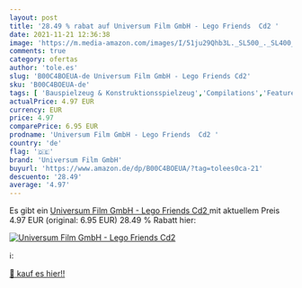 ```yaml
---
layout: post
title: '28.49 % rabat auf Universum Film GmbH - Lego Friends  Cd2 '
date: 2021-11-21 12:36:38
image: 'https://m.media-amazon.com/images/I/51ju29Qhb3L._SL500_._SL400_.jpg'
comments: true
category: ofertas
author: 'tole.es'
slug: 'B00C4BOEUA-de Universum Film GmbH - Lego Friends Cd2'
sku: 'B00C4BOEUA-de'
tags: [ 'Bauspielzeug & Konstruktionsspielzeug','Compilations','Featured Categories','Kinder-Hörspiele','Musik & Hörspiele für Kinder','Musik Kategorien','Musik-CDs & Vinyl','Spielzeug','universum film gmbh', ]
actualPrice: 4.97 EUR
currency: EUR
price: 4.97
comparePrice: 6.95 EUR
prodname: 'Universum Film GmbH - Lego Friends  Cd2 '
country: 'de'
flag: '🇩🇪'
brand: 'Universum Film GmbH'
buyurl: 'https://www.amazon.de/dp/B00C4BOEUA/?tag=tolees0ca-21'
descuento: '28.49'
average: '4.97'
---
```


Es gibt ein [Universum Film GmbH - Lego Friends  Cd2 ](https://www.amazon.de/dp/B00C4BOEUA/?tag=tolees0ca-21) mit aktuellem Preis 4.97 EUR (original: 6.95 EUR) 28.49 % Rabatt hier:

[![Universum Film GmbH - Lego Friends  Cd2 ](https://m.media-amazon.com/images/I/51ju29Qhb3L._SL500_._SL400_.jpg)](https://www.amazon.de/dp/B00C4BOEUA/?tag=tolees0ca-21)

ℹ️:


[🛒 kauf es hier!!](https://www.amazon.de/dp/B00C4BOEUA/?tag=tolees0ca-21)
